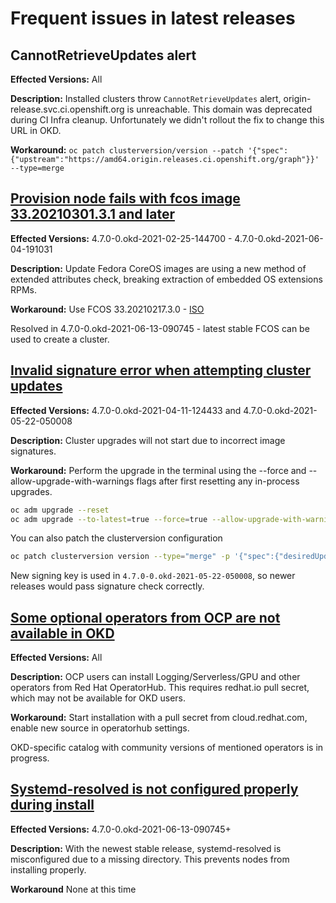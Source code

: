 # Frequent issues in latest releases

## CannotRetrieveUpdates alert

  **Effected Versions:** All

  **Description:** Installed clusters throw `CannotRetrieveUpdates` alert, origin-release.svc.ci.openshift.org is unreachable.
  This domain was deprecated during CI Infra cleanup. Unfortunately we didn't rollout the fix to change this URL in OKD.

  **Workaround:** `oc patch clusterversion/version --patch '{"spec":{"upstream":"https://amd64.origin.releases.ci.openshift.org/graph"}}' --type=merge`

## [Provision node fails with fcos image 33.20210301.3.1 and later](https://github.com/openshift/okd/issues/566)
  **Effected Versions:** 4.7.0-0.okd-2021-02-25-144700 - 4.7.0-0.okd-2021-06-04-191031

  **Description:** Update Fedora CoreOS images are using a new method of extended attributes check, breaking extraction of embedded OS extensions RPMs.

  **Workaround:** Use FCOS 33.20210217.3.0 - [ISO](https://builds.coreos.fedoraproject.org/prod/streams/stable/builds/33.20210217.3.0/x86_64/fedora-coreos-33.20210217.3.0-live.x86_64.iso)

  Resolved in 4.7.0-0.okd-2021-06-13-090745 - latest stable FCOS can be used to create a cluster.

## [Invalid signature error when attempting cluster updates](https://github.com/openshift/okd/issues/605)
  **Effected Versions:** 4.7.0-0.okd-2021-04-11-124433 and 4.7.0-0.okd-2021-05-22-050008

  **Description:** Cluster upgrades will not start due to incorrect image signatures.

  **Workaround:** Perform the upgrade in the terminal using the --force and --allow-upgrade-with-warnings flags after first resetting any in-process upgrades.
  ```bash
  oc adm upgrade --reset
  oc adm upgrade --to-latest=true --force=true --allow-upgrade-with-warnings
  ```
  You can also patch the clusterversion configuration
  ```bash
  oc patch clusterversion version --type="merge" -p '{"spec":{"desiredUpdate":{"force":true}}}'
  ```

  New signing key is used in `4.7.0-0.okd-2021-05-22-050008`, so newer releases would pass signature check correctly.

## [Some optional operators from OCP are not available in OKD](https://github.com/openshift/okd/issues/456)
  **Effected Versions:** All

  **Description:** OCP users can install Logging/Serverless/GPU and other operators from Red Hat OperatorHub. This requires redhat.io pull secret, which may not be available for OKD users.

  **Workaround:** Start installation with a pull secret from cloud.redhat.com, enable new source in operatorhub settings.

  OKD-specific catalog with community versions of mentioned operators is in progress.

## [Systemd-resolved is not configured properly during install](https://github.com/openshift/okd/issues/690)
  **Effected Versions:**  4.7.0-0.okd-2021-06-13-090745+

  **Description:** With the newest stable release, systemd-resolved is misconfigured due to a missing directory.  This prevents nodes from installing properly.
  
  **Workaround** None at this time

